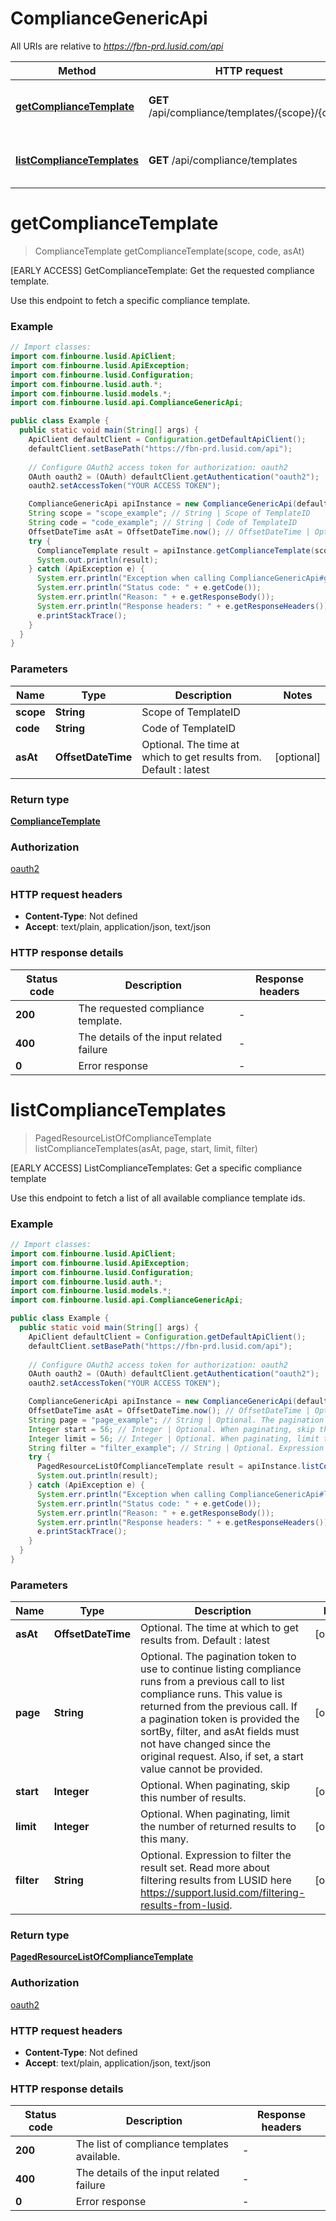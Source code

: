 # ComplianceGenericApi

All URIs are relative to *https://fbn-prd.lusid.com/api*

Method | HTTP request | Description
------------- | ------------- | -------------
[**getComplianceTemplate**](ComplianceGenericApi.md#getComplianceTemplate) | **GET** /api/compliance/templates/{scope}/{code} | [EARLY ACCESS] GetComplianceTemplate: Get the requested compliance template.
[**listComplianceTemplates**](ComplianceGenericApi.md#listComplianceTemplates) | **GET** /api/compliance/templates | [EARLY ACCESS] ListComplianceTemplates: Get a specific compliance template


<a name="getComplianceTemplate"></a>
# **getComplianceTemplate**
> ComplianceTemplate getComplianceTemplate(scope, code, asAt)

[EARLY ACCESS] GetComplianceTemplate: Get the requested compliance template.

Use this endpoint to fetch a specific compliance template.

### Example
```java
// Import classes:
import com.finbourne.lusid.ApiClient;
import com.finbourne.lusid.ApiException;
import com.finbourne.lusid.Configuration;
import com.finbourne.lusid.auth.*;
import com.finbourne.lusid.models.*;
import com.finbourne.lusid.api.ComplianceGenericApi;

public class Example {
  public static void main(String[] args) {
    ApiClient defaultClient = Configuration.getDefaultApiClient();
    defaultClient.setBasePath("https://fbn-prd.lusid.com/api");
    
    // Configure OAuth2 access token for authorization: oauth2
    OAuth oauth2 = (OAuth) defaultClient.getAuthentication("oauth2");
    oauth2.setAccessToken("YOUR ACCESS TOKEN");

    ComplianceGenericApi apiInstance = new ComplianceGenericApi(defaultClient);
    String scope = "scope_example"; // String | Scope of TemplateID
    String code = "code_example"; // String | Code of TemplateID
    OffsetDateTime asAt = OffsetDateTime.now(); // OffsetDateTime | Optional. The time at which to get results from. Default : latest
    try {
      ComplianceTemplate result = apiInstance.getComplianceTemplate(scope, code, asAt);
      System.out.println(result);
    } catch (ApiException e) {
      System.err.println("Exception when calling ComplianceGenericApi#getComplianceTemplate");
      System.err.println("Status code: " + e.getCode());
      System.err.println("Reason: " + e.getResponseBody());
      System.err.println("Response headers: " + e.getResponseHeaders());
      e.printStackTrace();
    }
  }
}
```

### Parameters

Name | Type | Description  | Notes
------------- | ------------- | ------------- | -------------
 **scope** | **String**| Scope of TemplateID |
 **code** | **String**| Code of TemplateID |
 **asAt** | **OffsetDateTime**| Optional. The time at which to get results from. Default : latest | [optional]

### Return type

[**ComplianceTemplate**](ComplianceTemplate.md)

### Authorization

[oauth2](../README.md#oauth2)

### HTTP request headers

 - **Content-Type**: Not defined
 - **Accept**: text/plain, application/json, text/json

### HTTP response details
| Status code | Description | Response headers |
|-------------|-------------|------------------|
**200** | The requested compliance template. |  -  |
**400** | The details of the input related failure |  -  |
**0** | Error response |  -  |

<a name="listComplianceTemplates"></a>
# **listComplianceTemplates**
> PagedResourceListOfComplianceTemplate listComplianceTemplates(asAt, page, start, limit, filter)

[EARLY ACCESS] ListComplianceTemplates: Get a specific compliance template

Use this endpoint to fetch a list of all available compliance template ids.

### Example
```java
// Import classes:
import com.finbourne.lusid.ApiClient;
import com.finbourne.lusid.ApiException;
import com.finbourne.lusid.Configuration;
import com.finbourne.lusid.auth.*;
import com.finbourne.lusid.models.*;
import com.finbourne.lusid.api.ComplianceGenericApi;

public class Example {
  public static void main(String[] args) {
    ApiClient defaultClient = Configuration.getDefaultApiClient();
    defaultClient.setBasePath("https://fbn-prd.lusid.com/api");
    
    // Configure OAuth2 access token for authorization: oauth2
    OAuth oauth2 = (OAuth) defaultClient.getAuthentication("oauth2");
    oauth2.setAccessToken("YOUR ACCESS TOKEN");

    ComplianceGenericApi apiInstance = new ComplianceGenericApi(defaultClient);
    OffsetDateTime asAt = OffsetDateTime.now(); // OffsetDateTime | Optional. The time at which to get results from. Default : latest
    String page = "page_example"; // String | Optional. The pagination token to use to continue listing compliance runs from a previous call to list compliance runs.              This value is returned from the previous call. If a pagination token is provided the sortBy, filter, and asAt fields              must not have changed since the original request. Also, if set, a start value cannot be provided.
    Integer start = 56; // Integer | Optional. When paginating, skip this number of results.
    Integer limit = 56; // Integer | Optional. When paginating, limit the number of returned results to this many.
    String filter = "filter_example"; // String | Optional. Expression to filter the result set. Read more about filtering results from LUSID here https://support.lusid.com/filtering-results-from-lusid.
    try {
      PagedResourceListOfComplianceTemplate result = apiInstance.listComplianceTemplates(asAt, page, start, limit, filter);
      System.out.println(result);
    } catch (ApiException e) {
      System.err.println("Exception when calling ComplianceGenericApi#listComplianceTemplates");
      System.err.println("Status code: " + e.getCode());
      System.err.println("Reason: " + e.getResponseBody());
      System.err.println("Response headers: " + e.getResponseHeaders());
      e.printStackTrace();
    }
  }
}
```

### Parameters

Name | Type | Description  | Notes
------------- | ------------- | ------------- | -------------
 **asAt** | **OffsetDateTime**| Optional. The time at which to get results from. Default : latest | [optional]
 **page** | **String**| Optional. The pagination token to use to continue listing compliance runs from a previous call to list compliance runs.              This value is returned from the previous call. If a pagination token is provided the sortBy, filter, and asAt fields              must not have changed since the original request. Also, if set, a start value cannot be provided. | [optional]
 **start** | **Integer**| Optional. When paginating, skip this number of results. | [optional]
 **limit** | **Integer**| Optional. When paginating, limit the number of returned results to this many. | [optional]
 **filter** | **String**| Optional. Expression to filter the result set. Read more about filtering results from LUSID here https://support.lusid.com/filtering-results-from-lusid. | [optional]

### Return type

[**PagedResourceListOfComplianceTemplate**](PagedResourceListOfComplianceTemplate.md)

### Authorization

[oauth2](../README.md#oauth2)

### HTTP request headers

 - **Content-Type**: Not defined
 - **Accept**: text/plain, application/json, text/json

### HTTP response details
| Status code | Description | Response headers |
|-------------|-------------|------------------|
**200** | The list of compliance templates available. |  -  |
**400** | The details of the input related failure |  -  |
**0** | Error response |  -  |

